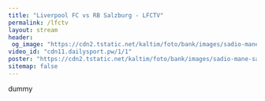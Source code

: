 ```yaml
---
title: "Liverpool FC vs RB Salzburg - LFCTV"
permalink: /lfctv
layout: stream
header:
 og_image: "https://cdn2.tstatic.net/kaltim/foto/bank/images/sadio-mane-saat-masih-memperkuat-salzburg.jpg"
video_id: "cdn11.dailysport.pw/1/1"
poster: "https://cdn2.tstatic.net/kaltim/foto/bank/images/sadio-mane-saat-masih-memperkuat-salzburg.jpg"
sitemap: false
---
```

dummy

